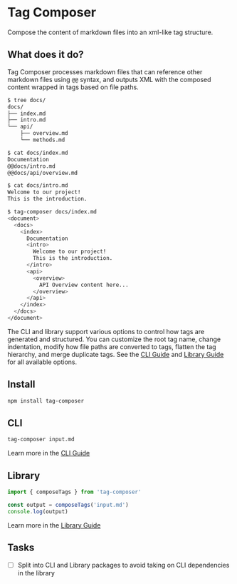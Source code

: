 # Tag Composer

Compose the content of markdown files into an xml-like tag structure.

## What does it do?

Tag Composer processes markdown files that can reference other markdown files using `@@` syntax, and outputs XML with the composed content wrapped in tags based on file paths.

```bash
$ tree docs/
docs/
├── index.md
├── intro.md
└── api/
    ├── overview.md
    └── methods.md
```

```bash
$ cat docs/index.md
Documentation
@@docs/intro.md
@@docs/api/overview.md
```

```bash
$ cat docs/intro.md
Welcome to our project!
This is the introduction.
```

```bash
$ tag-composer docs/index.md
<document>
  <docs>
    <index>
      Documentation
      <intro>
        Welcome to our project!
        This is the introduction.
      </intro>
      <api>
        <overview>
          API Overview content here...
        </overview>
      </api>
    </index>
  </docs>
</document>
```

The CLI and library support various options to control how tags are generated and structured. You can customize the root tag name, change indentation, modify how file paths are converted to tags, flatten the tag hierarchy, and merge duplicate tags. See the [CLI Guide](./cli.md) and [Library Guide](./lib.md) for all available options.

## Install

```bash
npm install tag-composer
```

## CLI

```bash
tag-composer input.md
```

Learn more in the [CLI Guide](./cli.md)

## Library

```javascript
import { composeTags } from 'tag-composer'

const output = composeTags('input.md')
console.log(output)
```

Learn more in the [Library Guide](./lib.md)

## Tasks

- [ ] Split into CLI and Library packages to avoid taking on CLI dependencies in the library
